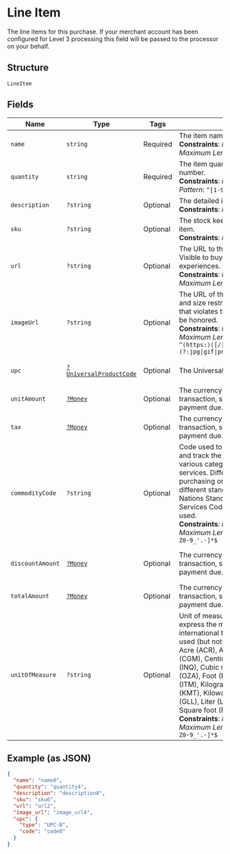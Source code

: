 
# Line Item

The line items for this purchase. If your merchant account has been configured for Level 3 processing this field will be passed to the processor on your behalf.

## Structure

`LineItem`

## Fields

| Name | Type | Tags | Description | Getter | Setter |
|  --- | --- | --- | --- | --- | --- |
| `name` | `string` | Required | The item name or title.<br>**Constraints**: *Minimum Length*: `1`, *Maximum Length*: `127` | getName(): string | setName(string name): void |
| `quantity` | `string` | Required | The item quantity. Must be a whole number.<br>**Constraints**: *Maximum Length*: `10`, *Pattern*: `^[1-9][0-9]{0,9}$` | getQuantity(): string | setQuantity(string quantity): void |
| `description` | `?string` | Optional | The detailed item description.<br>**Constraints**: *Maximum Length*: `2048` | getDescription(): ?string | setDescription(?string description): void |
| `sku` | `?string` | Optional | The stock keeping unit (SKU) for the item.<br>**Constraints**: *Maximum Length*: `127` | getSku(): ?string | setSku(?string sku): void |
| `url` | `?string` | Optional | The URL to the item being purchased. Visible to buyer and used in buyer experiences.<br>**Constraints**: *Minimum Length*: `1`, *Maximum Length*: `2048` | getUrl(): ?string | setUrl(?string url): void |
| `imageUrl` | `?string` | Optional | The URL of the item's image. File type and size restrictions apply. An image that violates these restrictions will not be honored.<br>**Constraints**: *Minimum Length*: `1`, *Maximum Length*: `2048`, *Pattern*: `^(https:)([/\|.\|\w\|\s\|-])*\.(?:jpg\|gif\|png\|jpeg\|JPG\|GIF\|PNG\|JPEG)` | getImageUrl(): ?string | setImageUrl(?string imageUrl): void |
| `upc` | [`?UniversalProductCode`](../../doc/models/universal-product-code.md) | Optional | The Universal Product Code of the item. | getUpc(): ?UniversalProductCode | setUpc(?UniversalProductCode upc): void |
| `unitAmount` | [`?Money`](../../doc/models/money.md) | Optional | The currency and amount for a financial transaction, such as a balance or payment due. | getUnitAmount(): ?Money | setUnitAmount(?Money unitAmount): void |
| `tax` | [`?Money`](../../doc/models/money.md) | Optional | The currency and amount for a financial transaction, such as a balance or payment due. | getTax(): ?Money | setTax(?Money tax): void |
| `commodityCode` | `?string` | Optional | Code used to classify items purchased and track the total amount spent across various categories of products and services. Different corporate purchasing organizations may use different standards, but the United Nations Standard Products and Services Code (UNSPSC) is frequently used.<br>**Constraints**: *Minimum Length*: `1`, *Maximum Length*: `12`, *Pattern*: `^[a-zA-Z0-9_'.-]*$` | getCommodityCode(): ?string | setCommodityCode(?string commodityCode): void |
| `discountAmount` | [`?Money`](../../doc/models/money.md) | Optional | The currency and amount for a financial transaction, such as a balance or payment due. | getDiscountAmount(): ?Money | setDiscountAmount(?Money discountAmount): void |
| `totalAmount` | [`?Money`](../../doc/models/money.md) | Optional | The currency and amount for a financial transaction, such as a balance or payment due. | getTotalAmount(): ?Money | setTotalAmount(?Money totalAmount): void |
| `unitOfMeasure` | `?string` | Optional | Unit of measure is a standard used to express the magnitude of a quantity in international trade. Most commonly used (but not limited to) examples are: Acre (ACR), Ampere (AMP), Centigram (CGM), Centimetre (CMT), Cubic inch (INQ), Cubic metre (MTQ), Fluid ounce (OZA), Foot (FOT), Hour (HUR), Item (ITM), Kilogram (KGM), Kilometre (KMT), Kilowatt (KWT), Liquid gallon (GLL), Liter (LTR), Pounds (LBS), Square foot (FTK).<br>**Constraints**: *Minimum Length*: `1`, *Maximum Length*: `12`, *Pattern*: `^[a-zA-Z0-9_'.-]*$` | getUnitOfMeasure(): ?string | setUnitOfMeasure(?string unitOfMeasure): void |

## Example (as JSON)

```json
{
  "name": "name8",
  "quantity": "quantity4",
  "description": "description8",
  "sku": "sku6",
  "url": "url2",
  "image_url": "image_url4",
  "upc": {
    "type": "UPC-B",
    "code": "code0"
  }
}
```

